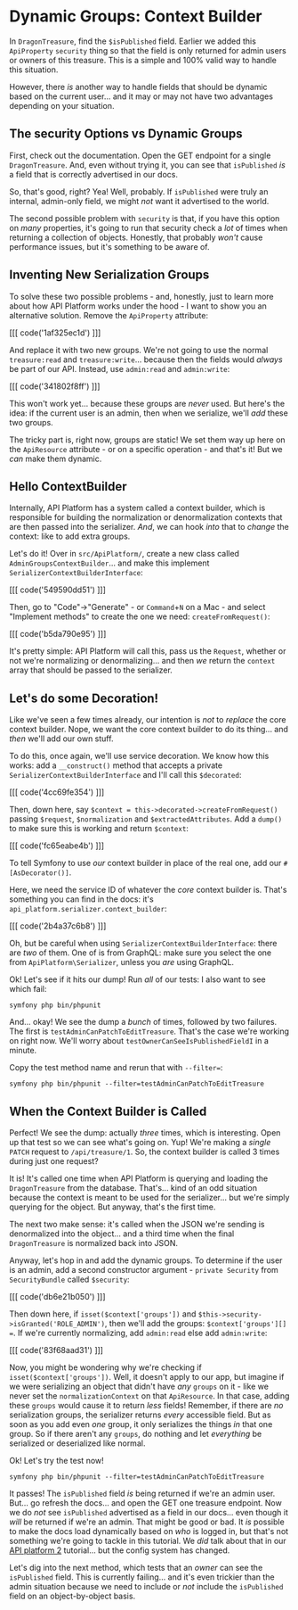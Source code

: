 # Dynamic Groups: Context Builder

In `DragonTreasure`, find the `$isPublished` field. Earlier we added this `ApiProperty`
`security` thing so that the field is only returned for admin users or owners of
this treasure. This is a simple and 100% valid way to handle this situation.

However, there *is* another way to handle fields that should be dynamic based on
the current user... and it may or may not have two advantages depending on your
situation.

## The security Options vs Dynamic Groups

First, check out the documentation. Open the GET endpoint for a single `DragonTreasure`.
And, even without trying it, you can see that `isPublished` *is* a field that is
correctly advertised in our docs.

So, that's good, right? Yea! Well, probably. If `isPublished` were truly an internal,
admin-only field, we might *not* want it advertised to the world.

The second possible problem with `security` is that, if you have this option on
*many* properties, it's going to run that security check a *lot* of times when
returning a collection of objects. Honestly, that probably *won't* cause performance
issues, but it's something to be aware of.

## Inventing New Serialization Groups

To solve these two possible problems - and, honestly, just to learn more about how
API Platform works under the hood - I want to show you an alternative solution.
Remove the `ApiProperty` attribute:

[[[ code('1af325ec1d') ]]]

And replace it with two new groups. We're not going to use the normal
`treasure:read` and `treasure:write`... because then the fields would *always*
be part of our API. Instead, use `admin:read` and `admin:write`:

[[[ code('341802f8ff') ]]]

This won't work yet... because these groups are *never* used. But here's the idea:
if the current user is an admin, then when we serialize, we'll *add* these two
groups.

The tricky part is, right now, groups are static! We set them way up here on the
`ApiResource` attribute - or on a specific operation - and that's it! But we *can*
make them dynamic.

## Hello ContextBuilder

Internally, API Platform has a system called a context builder, which is responsible
for building the normalization or denormalization contexts that are then passed
into the serializer. *And*, we can hook *into* that to *change* the context: like
to add extra groups.

Let's do it! Over in `src/ApiPlatform/`, create a new class called
`AdminGroupsContextBuilder`... and make this implement
`SerializerContextBuilderInterface`:

[[[ code('549590dd51') ]]]

Then, go to "Code"->"Generate" - or `Command`+`N` on a Mac - and select
"Implement methods" to create the one we need: `createFromRequest()`:

[[[ code('b5da790e95') ]]]

It's pretty simple: API Platform will call this, pass us the `Request`, whether or
not we're normalizing or denormalizing... and then *we* return the `context` array
that should be passed to the serializer.

## Let's do some Decoration!

Like we've seen a few times already, our intention is *not* to *replace* the core
context builder. Nope, we want the core context builder to do its thing... and
*then* we'll add our own stuff.

To do this, once again, we'll use service decoration. We know how this
works: add a `__construct()` method that accepts a private
`SerializerContextBuilderInterface` and I'll call this `$decorated`:

[[[ code('4cc69fe354') ]]]

Then, down here, say `$context = this->decorated->createFromRequest()`
passing `$request`, `$normalization` and `$extractedAttributes`. Add a `dump()`
to make sure this is working and return `$context`:

[[[ code('fc65eabe4b') ]]]

To tell Symfony to use *our* context builder in place of the real one, add
our `#[AsDecorator()]`.

Here, we need the service ID of whatever the *core* context builder is. That's
something you can find in the docs: it's `api_platform.serializer.context_builder`:

[[[ code('2b4a37c6b8') ]]]

Oh, but be careful when using `SerializerContextBuilderInterface`:
there are *two* of them. One of is from GraphQL: make sure you select the one
from `ApiPlatform\Serializer`, unless you *are* using GraphQL.

Ok! Let's see if it hits our dump! Run *all* of our tests: I also want to see
which fail:

```terminal
symfony php bin/phpunit
```

And... okay! We see the dump a *bunch* of times, followed by two failures. The
first is `testAdminCanPatchToEditTreasure`. That's the case we're working on right
now. We'll worry about `testOwnerCanSeeIsPublishedFieldI` in a minute.

Copy the test method name and rerun that with `--filter=`:

```terminal-silent
symfony php bin/phpunit --filter=testAdminCanPatchToEditTreasure
```

## When the Context Builder is Called

Perfect! We see the dump: actually *three* times, which is interesting.
Open up that test so we can see what's going on. Yup! We're making a *single*
`PATCH` request to `/api/treasure/1`. So, the context builder is called 3 times
during just one request?

It is! It's called one time when API Platform is querying and loading the
`DragonTreasure` from the database. That's... kind of an odd situation because the
context is meant to be used for the serializer... but we're simply querying for the
object. But anyway, that's the first time.

The next two make sense: it's called when the JSON we're sending is
denormalized into the object... and a third time when the final `DragonTreasure`
is normalized back into JSON.

Anyway, let's hop in and add the dynamic groups. To determine if the user is an
admin, add a second constructor argument - `private Security` from `SecurityBundle`
called `$security`:

[[[ code('db6e21b050') ]]]

Then down here, if `isset($context['groups'])` and
`$this->security->isGranted('ROLE_ADMIN')`, then we'll add the groups:
`$context['groups'][] =`. If we're currently normalizing, add `admin:read` else
add `admin:write`:

[[[ code('83f68aad31') ]]]

Now, you might be wondering why we're checking if `isset($context['groups'])`. Well,
it doesn't apply to our app, but imagine if we were serializing an object that
didn't have *any* `groups` on it - like we never set the `normalizationContext`
on that `ApiResource`. In that case, adding these `groups` would cause it to return
*less* fields! Remember, if there are *no* serialization groups, the serializer
returns *every* accessible field. But as soon as you add even *one* group, it only
serializes the things *in* that one group. So if there aren't any `groups`, do
nothing and let *everything* be serialized or deserialized like normal.

Ok! Let's try the test now!

```terminal-silent
symfony php bin/phpunit --filter=testAdminCanPatchToEditTreasure
```

It passes! The `isPublished` field *is* being returned if we're an admin
user. But... go refresh the docs... and open the GET one treasure endpoint. Now
we do *not* see `isPublished` advertised as a field in our docs... even though
it *will* be returned if we're an admin. That might be good or bad. It *is*
possible to make the docs load dynamically based on *who* is logged in, but that's 
not something we're going to tackle in this tutorial. We *did* talk about that in
our [API platform 2](https://symfonycasts.com/screencast/api-platform2-security)
tutorial... but the config system has changed.

Let's dig into the next method, which tests that an *owner* can see the
`isPublished` field. This is currently failing... and it's even trickier than the
admin situation because we need to include or *not* include the `isPublished` field
on an object-by-object basis.
